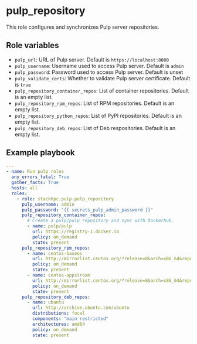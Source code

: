 pulp_repository
=======

This role configures and synchronizes Pulp server repositories.

Role variables
--------------

* `pulp_url`: URL of Pulp server. Default is `https://localhost:8080`
* `pulp_username`: Username used to access Pulp server. Default is `admin`
* `pulp_password`: Password used to access Pulp server. Default is unset
* `pulp_validate_certs`: Whether to validate Pulp server certificate. Default is `true`
* `pulp_repository_container_repos`: List of container repositories. Default is an empty list.
* `pulp_repository_rpm_repos`: List of RPM repositories. Default is an empty list.
* `pulp_repository_python_repos`: List of PyPI repositories. Default is an empty list.
* `pulp_repository_deb_repos`: List of Deb respositories. Default is an empty list.

Example playbook
----------------

```yaml
---
- name: Run pulp roles
  any_errors_fatal: True
  gather_facts: True
  hosts: all
  roles:
    - role: stackhpc.pulp.pulp_repository
      pulp_username: admin
      pulp_password: "{{ secrets_pulp_admin_password }}"
      pulp_repository_container_repos:
        # Create a pulp/pulp repository and sync with Dockerhub.
        - name: pulp/pulp
          url: https://registry-1.docker.io
          policy: on_demand
          state: present
      pulp_repository_rpm_repos:
        - name: centos-baseos
          url: http://mirrorlist.centos.org/?release=8&arch=x86_64&repo=BaseOS&infra=stock
          policy: on_demand
          state: present
        - name: centos-appstream
          url: http://mirrorlist.centos.org/?release=8&arch=x86_64&repo=AppStream&infra=stock
          policy: on_demand
          state: present
      pulp_repository_deb_repos:
        - name: ubuntu
          url: http://archive.ubuntu.com/ubuntu
          distributions: focal
          components: "main restricted"
          architectures: amd64
          policy: on_demand
          state: present
```
